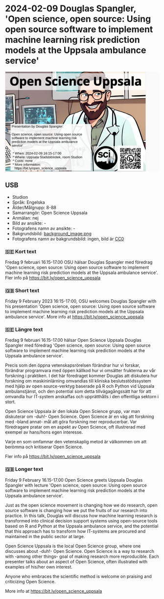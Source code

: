 # 2024-02-09 Douglas Spangler, 'Open science, open source: Using open source software to implement machine learning risk prediction models at the Uppsala ambulance service'

![](20240209_douglas_spangler_screens.jpg)

## USB

* Studion
* Språk: Engelska
* Ålder/Målgrupp: 8-88
* Samarrangör: Open Science Uppsala
* Anmälan: nej
* Bild av ansikte: -
* Fotografens namn av ansikte: -
* Bakgrundsbild: [background_image.png](background_image.png)
* Fotografens namn av bakgrundsbild: ingen, bild är [CC0](https://en.wikipedia.org/wiki/Creative_Commons_license#Zero_/_public_domain)

### :sweden: Kort text

Fredag 9 februari 16.15-17.00 OSU hälsar Douglas Spangler
med föredrag 'Open science, open source: Using open source software to implement machine learning risk prediction models at the Uppsala ambulance service'.
Fler info på <https://bit.ly/open_science_uppsala>

### :gb: Short text

Friday 9 February 2023 16:15-17:00, OSU welcomes Douglas Spangler
with his presentation 'Open science, open source: Using open source software to implement machine learning risk prediction models at the Uppsala ambulance service'.
More info at <https://bit.ly/open_science_uppsala>

### :sweden: Längre text

Fredag 9 februari 16.15-17.00 hälsar Open Science Uppsala
Douglas Spangler
med föredrag 'Open science, open source: Using open source software to implement machine learning risk prediction models at the Uppsala ambulance service'.

Precis som den öppna vetenskapsrörelsen förändrar hur vi forskar,
förändrar programvara med öppen källkod hur vi omsätter frukterna
av vår forskning i praktiken.
I det här föredraget kommer Douglas att diskutera hur forskning
om maskininlärning omvandlas till kliniska beslutsstödssystem med hjälp
av open source-verktyg baserade på R och Python vid Uppsala ambulanstjänst,
och den potential som detta tillvägagångssätt
har för att omvandla hur IT-system anskaffas
och upprätthålls i den offentliga sektorn i stort.

Open Science Uppsala är den lokala Open Science grupp,
var man diskuterar om -duh!- Open Science.
Open Science är en väg att forskning med -bland annat-
mål att göra forskning mer reproducerbar.
Var föredragare pratar om en aspekt av Open Science, oft
illustrerad med exempel av hans/hons egen interesse.

Varje en som omfamnar den vetenskaplig metod är välkommen
om att berömma och kritiserar Open Science.

Fler info på <https://bit.ly/open_science_uppsala>

### :gb: Longer text

Friday 9 February 16.15-17.00 Open Science greets Uppsala
Douglas Spangler
with lecture 'Open science, open source: Using open source software to implement machine learning risk prediction models at the Uppsala ambulance service'.

Just as the open science movement is changing how we do research,
open source software is changing
how we put the fruits of our research into practice.
In this talk, Douglas will discuss how machine learning research
is transformed into clinical decision support systems
using open-source tools based on R and Python at the Uppsala ambulance service,
and the potential that this approach has to transform how IT-systems
are procured and maintained in the public sector at large.

Open Science Uppsala is the local Open Science group,
where one discusses about -duh!- Open Science.
Open Science is a way to research with -among other things-
goal of making research more reproducible.
Each presenter talks about an aspect of Open Science, often
illustrated with examples of his/her own interest.

Anyone who embraces the scientific method is welcome
on praising and criticizing Open Science.

More info at <https://bit.ly/open_science_uppsala>
